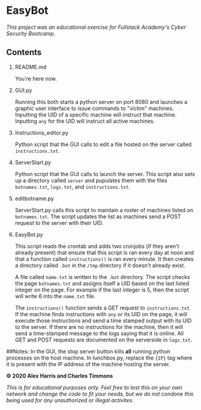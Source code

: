 # EasyBot

*This project was an educational exercise for Fullstack Academy's Cyber Security Bootcamp.*

## Contents

1. README.md

    You're here now.
2. GUI.py

    Running this both starts a python server on port 8080 and launches a graphic user interface to issue commands to "victim" machines.  Inputting the UID of a specific machine will instruct that machine.  Inputting `any` for the UID will instruct all active machines.
3. Instructions_editor.py

    Python script that the GUI calls to edit a file hosted on the server called `instructions.txt`.
4. ServerStart.py

    Python script that the GUI calls to launch the server.  This script also sets up a directory called `server` and pupulates them with the files `botnames.txt`, `logs.txt`, and `instructions.txt`.
5. editbotname.py

    ServerStart.py calls this script to maintain a roster of machines listed on `botnames.txt`.  The script updates the list as machines send a POST request to the server with their UID.
6. EasyBot.py

    This script reads the crontab and adds two cronjobs (if they aren't already present) that ensure that this script is ran every day at noon and that a function called `instructions()` is ran every minute.  It then creates a directory called `.bot` in the `/tmp` directory if it doesn't already exist.
    
    A file called `name.txt` is written to the `.bot` directory.  The script checks the page `botnames.txt` and assigns itself a UID based on the last listed integer on the page.  For example if the last integer is 5, then the script will write 6 into the `name.txt` file.
    
    The `instructions()` function sends a GET request to `instructions.txt`.  If the machine finds instructions with `any` or its UID on the page, it will execute those instructions and send a time stamped output with its UID to the server.  If there are no instructions for the machine, then it will send a time-stamped message to the logs saying that it is online.  All GET and POST requests are documented on the serverside in `logs.txt`.

##Notes:  In the GUI, the stop server button kills <b>all</b> running python processes on the host machine.
          In lunchbox.py, replace the `{IP}` tag where it is present with the IP address of the machine hosting the server.





**© 2020 Alex Harris and Charles Timmons**

  *This is for educational purposes only.  Feel free to test this on your own network and change the code to fit your needs, but we do not condone this being used for any unauthorized or illegal activites.*
